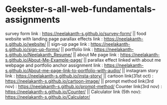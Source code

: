 # Geekster-s-all-web-fundamentals-assignments
survey form link : https://neelakanth-s.github.io/survey-form/ ||
food website with landing page parallax effects link : https://neelakanth-s.github.io/website/ ||
sign-up page link : https://neelakanth-s.github.io/sign-up-forms/ ||
portfolio link : https://neelakanth-s.github.io/Neelakanth_Resume/ ||
about Me page link : https://neelakanth-s.github.io/About-Me-Example-page/ ||
parallax effect linked with about me webpage and portfolio anchor assignment link : https://neelakanth-s.github.io/About-me-page-link-to-portfolio-with-audio/ ||
instagram story link : https://neelakanth-s.github.io/insta-story/ ||
cartoon link(31st oct) : https://neelakanth-s.github.io/cartoon-image/ || 
prompt method link(3rd nov) : https://neelakanth-s.github.io/prompt-method/
Counter link(3rd nov) : https://neelakanth-s.github.io/Counter/ ||
Calculator link (5th nov): https://neelakanth-s.github.io/Calculator/

